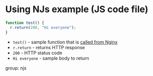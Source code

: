 # Using NJs example (JS code file)

```js
function test() {
  r.return(200, "Hi everyone");
}
```

- `test()` - sample function that is [called from Nginx](/nginx/using-njs-example)
- `r.return` - returns HTTP response
- `200` - HTTP status code
- `Hi everyone` - sample body to return

group: njs


